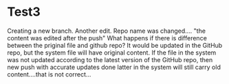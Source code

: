# Test3
Creating a new branch.
Another edit.
Repo name was changed.... "the content was edited after the push"
What happens if there is difference between the priginal file and github repo? 
It would be updated in the GitHub repo, but the system file will have original content. 
If the file in the system was not updated according to the latest version of the GitHub repo, then new push with accurate updates done latter in the system will still carry old content....that is not correct...
